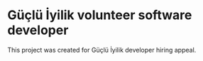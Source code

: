# Güçlü İyilik volunteer software developer 

This project was created for Güçlü İyilik developer hiring appeal.
